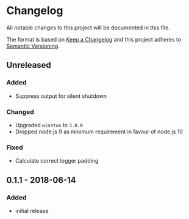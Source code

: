 # Changelog

All notable changes to this project will be documented in this file.

The format is based on [Keep a Changelog](http://keepachangelog.com/en/1.0.0/)
and this project adheres to [Semantic Versioning](http://semver.org/spec/v2.0.0.html).

## Unreleased

### Added

- Suppress output for silent shutdown

### Changed

- Upgraded `winston` to `3.0.0`
- Dropped node.js 9 as minimum requirement in favour of node.js 10

### Fixed

- Calculate correct logger padding

## 0.1.1 - 2018-06-14

### Added

- initial release
